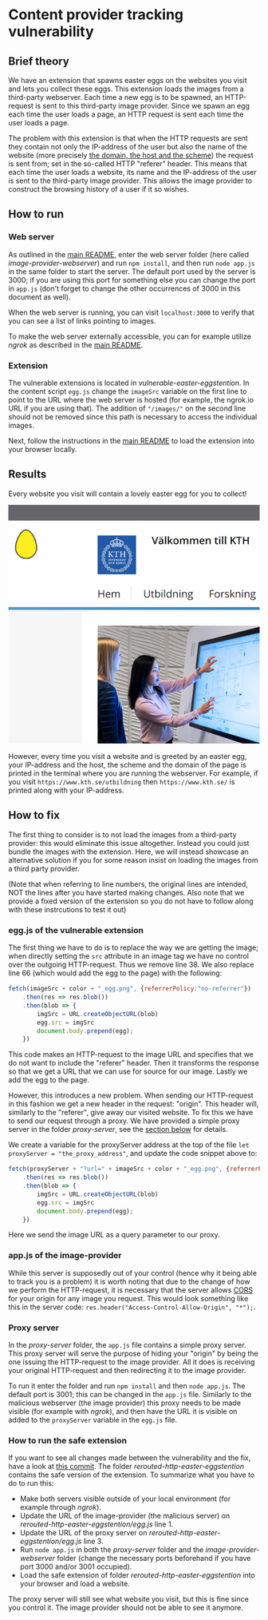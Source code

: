 # Content provider tracking vulnerability

## Brief theory
We have an extension that spawns easter eggs on the websites you visit and lets you collect these eggs. This extension loads the images from a third-party webserver. Each time a new egg is to be spawned, an HTTP-request is sent to this third-party image provider. Since we spawn an egg each time the user loads a page, an HTTP request is sent each time the user loads a page.

The problem with this extension is that when the HTTP requests are sent they contain not only the IP-address of the user but also the name of the website (more precisely [the domain, the host and the scheme](https://webmasters.stackexchange.com/questions/69477/how-to-understand-scheme-host-domainport-path-filename)) the request is sent from; set in the so-called HTTP "referer" header. This means that each time the user loads a website, its name and the IP-address of the user is sent to the third-party image provider. This allows the image provider to construct the browsing history of a user if it so wishes.

## How to run

### Web server
As outlined in the [main README](../README.md), enter the web server folder (here called 
*image-provider-webserver*) and run `npm install`, and then run `node app.js` in the same folder to start the server. The default port used by the server is 3000; if you are using this port for something else you can change the port in `app.js` (don't forget to change the other occurrences of 3000 in this document as well).

When the web server is running, you can visit `localhost:3000` to verify that you can see a list of links pointing to images.  

To make the web server externally accessible, you can for example utilize *ngrok* as described in the [main README]((https://github.com/andreaskth/securing-chrome-extensions#how-to-make-web-server-externally-accessible-with-ngrok)).

### Extension
The vulnerable extensions is located in *vulnerable-easter-eggstention*. In the content script `egg.js` change the `imageSrc` variable on the first line to point to the URL where the web server is hosted (for example, the ngrok.io URL if you are using that). The addition of `"/images/"` on the second line should not be removed since this path is necessary to access the individual images.

Next, follow the instructions in the [main README](https://github.com/andreaskth/securing-chrome-extensions#how-to-load-extensions-into-your-browser-locally) to load the extension into your browser locally. 

## Results
Every website you visit will contain a lovely easter egg for you to collect! 

![Easter egg at the KTH website](./images/egg_at_kth.png "Easter egg at the KTH website")

However, every time you visit a website and is greeted by an easter egg, your IP-address and the host, the scheme and the domain of the page is printed in the terminal where you are running the webserver. For example, if you visit `https://www.kth.se/utbildning` then `https://www.kth.se/` is printed along with your IP-address.

## How to fix
The first thing to consider is to not load the images from a third-party provider: this would eliminate this issue altogether. Instead you could just bundle the images with the extension. Here, we will instead showcase an alternative solution if you for some reason insist on loading the images from a third party provider.

(Note that when referring to line numbers, the original lines are intended, NOT the lines after you have started making changes. Also note that we provide a fixed version of the extension so you do not have to follow along with these instrcutions to test it out)

### egg.js of the vulnerable extension
The first thing we have to do is to replace the way we are getting the image; when directly setting the `src` attribute in an image tag we have no control over the outgoing HTTP-request. Thus we remove line 38. We also replace line 66 (which would add the egg to the page) with the following:
```javascript
fetch(imageSrc + color + "_egg.png", {referrerPolicy:"no-referrer"})
	.then(res => res.blob())
	.then(blob => {
		imgSrc = URL.createObjectURL(blob)
		egg.src = imgSrc
		document.body.prepend(egg);
	})
``` 
This code makes an HTTP-request to the image URL and specifies that we do not want to include the "referer" header. Then it transforms the response so that we get a URL that we can use for source for our image. Lastly we add the egg to the page.

However, this introduces a new problem. When sending our HTTP-request in this fashion we get a new header in the request: "origin". This header will, similarly to the "referer", give away our visited website. To fix this we have to send our request through a proxy. We have provided a simple proxy server in the folder *proxy-server*, see the [section below](#proxyServer) for details. 

We create a variable for the proxyServer address at the top of the file `let proxyServer = "the_proxy_address"`, and update the code snippet above to:
```javascript
fetch(proxyServer + "?url=" + imageSrc + color + "_egg.png", {referrerPolicy:"no-referrer"})
	.then(res => res.blob())
	.then(blob => {
		imgSrc = URL.createObjectURL(blob)
		egg.src = imgSrc
		document.body.prepend(egg);
	})
```
Here we send the image URL as a query parameter to our proxy.

### app.js of the image-provider
While this server is supposedly out of your control (hence why it being able to track you is a problem) it is worth noting that due to the change of how we perform the HTTP-request, it is necessary that the server allows [CORS](https://developer.mozilla.org/en-US/docs/Web/HTTP/CORS) for your origin for any image you request. This would look something like this in the server code: `res.header("Access-Control-Allow-Origin", "*");`.

### <a name="proxyServer">Proxy server</a>
In the *proxy-server* folder, the `app.js` file contains a simple proxy server. This proxy server will serve the purpose of hiding your "origin" by being the one issuing the HTTP-request to the image provider. All it does is receiving your original HTTP-request and then redirecting it to the image provider.

 To run it enter the folder and run `npm install` and then `node app.js`. The default port is 3001; this can be changed in the `app.js` file. Similarly to the malicious webserver (the image provider) this proxy needs to be made visible (for example with *ngrok*), and then have the URL it is visible on added to the `proxyServer` variable in the `egg.js` file.

### How to run the safe extension
If you want to see all changes made between the vulnerability and the fix, have a look at [this commit](https://github.com/andreaskth/securing-chrome-extensions/commit/89991010ae52044e0ffa748dae207573cf43afa1). The folder *rerouted-http-easter-eggstention* contains the safe version of the extension. To summarize what you have to do to run this:
* Make both servers visible outside of your local environment (for example through *ngrok*).
* Update the URL of the image-provider (the malicious server) on *rerouted-http-easter-eggstention/egg.js* line 1.
* Update the URL of the proxy server on *rerouted-http-easter-eggstention/egg.js* line 3.
* Run `node app.js` in both the *proxy-server* folder and the *image-provider-webserver* folder (change the necessary ports beforehand if you have port 3000 and/or 3001 occupied).
* Load the safe extension of folder *rerouted-http-easter-eggstention* into your browser and load a website.

The proxy server will still see what website you visit, but this is fine since you control it. The image provider should not be able to see it anymore.